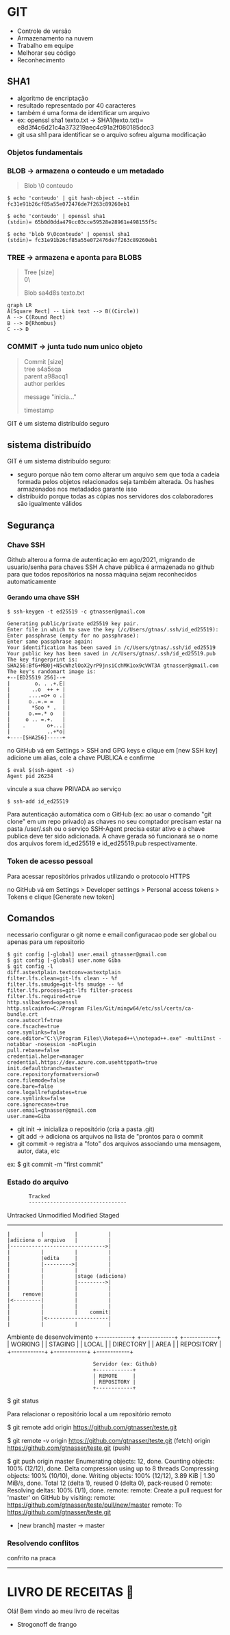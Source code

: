 # GIT

* Controle de versão
* Armazenamento na nuvem
* Trabalho em equipe
* Melhorar seu código
* Reconhecimento

## SHA1

* algoritmo de encriptação
* resultado representado por 40 caracteres
* também é uma forma de identificar um arquivo
* ex: openssl sha1 texto.txt -> SHA1(texto.txt)= e8d3f4c6d21c4a373219aec4c91a2f080185dcc3
* git usa sh1 para identificar se o arquivo sofreu alguma modificação

### Objetos fundamentais

### BLOB -> armazena o conteudo e um metadado

>Blob <tamanho>
>\0
>conteudo

``` shell
$ echo 'conteudo' | git hash-object --stdin
fc31e91b26cf85a55e072476de7f263c89260eb1

$ echo 'conteudo' | openssl sha1
(stdin)= 65b0d0dda479cc03cce59528e28961e498155f5c

$ echo 'blob 9\0conteudo' | openssl sha1
(stdin)= fc31e91b26cf85a55e072476de7f263c89260eb1
```

### TREE -> armazena e aponta para BLOBS

>Tree [size]\
>0\
>
>Blob sa4d8s texto.txt

```mermaid
graph LR
A[Square Rect] -- Link text --> B((Circle))
A --> C(Round Rect)
B --> D{Rhombus}
C --> D
```

### COMMIT -> junta tudo num unico objeto

>Commit [size]\
>tree     s4a5sqa\
>parent   a98acq1\
>author   perkles
>
> message "inicia..."
>
> timestamp

GIT é um sistema distribuído seguro

## sistema distribuído

GIT é um sistema distribuído seguro:
* seguro porque não tem como alterar um arquivo sem que toda a cadeia formada pelos objetos relacionados seja também alterada. Os hashes armazenados nos metadados garante isso
* distribuído porque todas as cópias nos servidores dos colaboradores são igualmente válidos

## Segurança

### Chave SSH

Github alterou a forma de autenticação em ago/2021, migrando de usuario/senha para chaves SSH
A chave pública é armazenada no github para que todos repositórios na nossa máquina sejam reconhecidos automaticamente

#### Gerando uma chave SSH

```
$ ssh-keygen -t ed25519 -c gtnasser@gmail.com

Generating public/private ed25519 key pair.
Enter file in which to save the key (/c/Users/gtnas/.ssh/id_ed25519):
Enter passphrase (empty for no passphrase):
Enter same passphrase again:
Your identification has been saved in /c/Users/gtnas/.ssh/id_ed25519
Your public key has been saved in /c/Users/gtnas/.ssh/id_ed25519.pub
The key fingerprint is:
SHA256:BfG+MB0j+N5cWhzlOoX2yrP9jnsiCchMK1ox9cVWT3A gtnasser@gmail.com
The key's randomart image is:
+--[ED25519 256]--+
|        o. . .+.E|
|       ..o  ++ + |
|      ....=o+ o .|
|      o..=.= =   |
|       *Soo * .  |
|      o.==.* o   |
|     o .. =.+.   |
|    .       o+...|
|            ..+*o|
+----[SHA256]-----+
```

no GitHub vá em Settings > SSH and GPG keys e clique em [new SSH key]
adicione um alias, cole a chave PUBLICA e confirme

```
$ eval $(ssh-agent -s)
Agent pid 26234
```

vincule a sua chave PRIVADA ao serviço
```
$ ssh-add id_ed25519
```

Para autenticação automática com o GitHub (ex: ao usar o comando "git clone" em um repo privado) as chaves no seu comptador precisam estar na pasta /user/.ssh ou o serviço SSH-Agent precisa estar ativo e a chave publica deve ter sido adicionada. A chave gerada só funcionará se o nome dos arquivos forem id_ed25519 e id_ed25519.pub respectivamente.

### Token de acesso pessoal

Para acessar repositórios privados utilizando o protocolo HTTPS

no GitHub vá em Settings > Developer settings > Personal access tokens > Tokens e clique [Generate new token]

## Comandos

necessario configurar o git nome e email
configuracao pode ser global ou apenas para um repositorio

```
$ git config [-global] user.email gtnasser@gmail.com
$ git config [-global] user.nome Giba
$ git config -l
diff.astextplain.textconv=astextplain
filter.lfs.clean=git-lfs clean -- %f
filter.lfs.smudge=git-lfs smudge -- %f
filter.lfs.process=git-lfs filter-process
filter.lfs.required=true
http.sslbackend=openssl
http.sslcainfo=C:/Program Files/Git/mingw64/etc/ssl/certs/ca-bundle.crt
core.autocrlf=true
core.fscache=true
core.symlinks=false
core.editor="C:\\Program Files\\Notepad++\\notepad++.exe" -multiInst -notabbar -nosession -noPlugin
pull.rebase=false
credential.helper=manager
credential.https://dev.azure.com.usehttppath=true
init.defaultbranch=master
core.repositoryformatversion=0
core.filemode=false
core.bare=false
core.logallrefupdates=true
core.symlinks=false
core.ignorecase=true
user.email=gtnasser@gmail.com
user.name=Giba
```

* git init   -> inicializa o repositório (cria a pasta .git)
* git add    -> adiciona os arquivos na lista de "prontos para o commit
* git commit -> registra a "foto" dos arquivos associando uma mensagem, autor, data, etc

ex: $ git commit -m "first commit"

### Estado do arquivo

           Tracked
           --------------------------------
Untracked  Unmodified Modified   Staged
---------- ---------- ---------- ---------- 
    |          |          |          |
    |adiciona o arquivo   |          |
    |------------------------------->|
    |          |          |          |
    |          |edita     |          |
    |          |--------->|          |
    |          |          |          |
    |          |          |stage (adiciona)
    |          |          |--------->|
    |          |          |          |
    |    remove|          |          |
    |<---------|          |          |
    |          |          |          |
    |          |          |    commit|
    |          |<--------------------|
    |          |          |          |


Ambiente de desenvolvimento
+------------+  +------------+  +------------+
| WORKING    |  | STAGING    |  | LOCAL      |
| DIRECTORY  |  | AREA       |  | REPOSITORY |
+------------+  +------------+  +------------+

                                Servidor (ex: Github)
                                +------------+
                                | REMOTE     |
                                | REPOSITORY |
                                +------------+

$ git status


Para relacionar o repositório local a um repositório remoto

$ git remote add origin https://github.com/gtnasser/teste.git

$ git remote -v
origin  https://github.com/gtnasser/teste.git (fetch)
origin  https://github.com/gtnasser/teste.git (push)

$ git push origin master
Enumerating objects: 12, done.
Counting objects: 100% (12/12), done.
Delta compression using up to 8 threads
Compressing objects: 100% (10/10), done.
Writing objects: 100% (12/12), 3.89 KiB | 1.30 MiB/s, done.
Total 12 (delta 1), reused 0 (delta 0), pack-reused 0
remote: Resolving deltas: 100% (1/1), done.
remote:
remote: Create a pull request for 'master' on GitHub by visiting:
remote:      https://github.com/gtnasser/teste/pull/new/master
remote:
To https://github.com/gtnasser/teste.git
 * [new branch]      master -> master


### Resolvendo conflitos





confrito na praca



--------------


# LIVRO DE RECEITAS :chicken:

Olá! Bem vindo ao meu livro de receitas

- Strogonoff de frango
